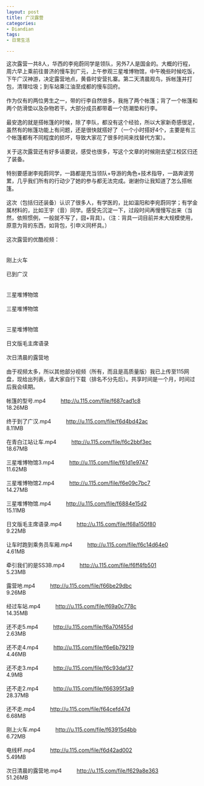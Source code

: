 ```yaml
---
layout: post
title: 广汉露营
categories:
- Diandian
tags:
- 日常生活

---
```

这次露营一共8人，华西的李宛蔚同学是领队，另外7人是国金的。大概的行程，周六早上乘前往普济的慢车到广元，上午参观三星堆博物馆，中午晚些时候吃饭，下午广汉神游，决定露营地点，黄昏时安营扎寨。第二天清晨观鸟，拆帐篷并打包，清理垃圾；到车站乘江油至成都的慢车回府。
<br />
<br />作为仅有的两位男生之一，带的行李自然很多，我拖了两个帐篷；背了一个帐篷和两个防滑垫以及杂物若干。大部分成员都带着一个防潮垫和行李。
<br />
<br />最安逸的就是搭帐篷的时候，除了李队，都没有这个经验，所以大家新奇感很足，虽然有的帐篷功能上有问题，还是很快就搭好了（一个小时搭好4个，主要是有三个帐篷都有不同程度的损坏，导致大家花了很多时间来找替代方案）。
<br />
<br />关于这次露营还有好多话要说，感受也很多，写这个文章的时候刚去望江校区归还了装备。
<br />
<br />特别要感谢李宛蔚同学，一路都是充当领队+导游的角色+技术指导，一路奔波劳累，几乎我们所有的行动少了她的参与都无法完成。谢谢你让我知道了怎么搭帐篷。
<br />
<br />这次（包括归还装备）认识了很多人，有学医的，比如温阳和李宛蔚同学；有学金属材料的，比如王宇（音）同学。感受先沉淀一下，过段时间再慢慢写出来（当然，依照惯例，一般就不写了，囧+背具）。（注：背具一词目前并未大规模使用，原意为背的东西，如背包，引申义同杯具。）
<br />
<br />这次露营的优酷视频：
<br />
<br />
<br />刚上火车
<br />
<br />已到广汉
<br />
<br />
<br />三星堆博物馆
<br />
<br />三星堆博物馆
<br />
<br />
<br />三星堆博物馆
<br />
<br />日文版毛主席语录
<br />
<br />次日清晨的露营地
<br />
<br />由于视频太多，所以其他部分视频（所有，而且是高质量版）我已上传至115网盘，现给出列表，请大家自行下载（排名不分先后）。共享时间是一个月，时间过后我会续期。
<br />
<br />帐篷的型号.mp4&nbsp;&nbsp;&nbsp;&nbsp;&nbsp;&nbsp;&nbsp;&nbsp;&nbsp; http://u.115.com/file/f687cad1c8
<br />18.26MB
<br />
<br />终于到了广汉.mp4 &nbsp; &nbsp; &nbsp; &nbsp;&nbsp; http://u.115.com/file/f6d4bd42ac &nbsp;&nbsp;
<br />8.11MB
<br />
<br />在青白江站让车.mp4 &nbsp; &nbsp; &nbsp; &nbsp;&nbsp; http://u.115.com/file/f6c2bbf3ec &nbsp;&nbsp;
<br />18.67MB &nbsp;&nbsp;&nbsp; &nbsp; &nbsp;&nbsp;&nbsp; &nbsp;&nbsp;&nbsp;&nbsp; &nbsp; &nbsp;&nbsp;&nbsp; &nbsp;&nbsp;&nbsp;&nbsp; &nbsp; &nbsp;&nbsp;&nbsp;
<br />
<br />三星堆博物馆3.mp4 &nbsp; &nbsp; &nbsp; &nbsp;&nbsp; http://u.115.com/file/f61d1e9747 &nbsp;&nbsp;
<br />11.62MB &nbsp;&nbsp;&nbsp; &nbsp; &nbsp;&nbsp;&nbsp; &nbsp;&nbsp;&nbsp;&nbsp; &nbsp; &nbsp;&nbsp;&nbsp; &nbsp;&nbsp;&nbsp;&nbsp; &nbsp; &nbsp;&nbsp;&nbsp;
<br />
<br />三星堆博物馆2.mp4 &nbsp; &nbsp; &nbsp; &nbsp;&nbsp; http://u.115.com/file/f6e09c7bc7 &nbsp;&nbsp;
<br />14.27MB &nbsp;&nbsp;&nbsp; &nbsp; &nbsp;&nbsp;&nbsp; &nbsp;&nbsp;&nbsp;&nbsp; &nbsp; &nbsp;&nbsp;&nbsp; &nbsp;&nbsp;&nbsp;&nbsp; &nbsp; &nbsp;&nbsp;&nbsp;
<br />
<br />三星堆博物馆.mp4 &nbsp; &nbsp; &nbsp; &nbsp;&nbsp; http://u.115.com/file/f6884e15d2 &nbsp;&nbsp;
<br />15.11MB &nbsp;&nbsp;&nbsp; &nbsp; &nbsp;&nbsp;&nbsp; &nbsp;&nbsp;&nbsp;&nbsp; &nbsp; &nbsp;&nbsp;&nbsp; &nbsp;&nbsp;&nbsp;&nbsp; &nbsp; &nbsp;&nbsp;&nbsp;
<br />
<br />日文版毛主席语录.mp4 &nbsp; &nbsp; &nbsp; &nbsp;&nbsp; http://u.115.com/file/f68a150f80 &nbsp;&nbsp;
<br />9.22MB &nbsp;&nbsp;&nbsp; &nbsp; &nbsp;&nbsp;&nbsp; &nbsp;&nbsp;&nbsp;&nbsp; &nbsp; &nbsp;&nbsp;&nbsp; &nbsp;&nbsp;&nbsp;&nbsp; &nbsp; &nbsp;&nbsp;&nbsp;
<br />
<br />让车时跑到乘务员车厢.mp4&nbsp;&nbsp;&nbsp;&nbsp;&nbsp;&nbsp;&nbsp;&nbsp;&nbsp; http://u.115.com/file/f6c14d64e0
<br />4.61MB &nbsp;&nbsp;&nbsp; &nbsp; &nbsp;&nbsp;&nbsp; &nbsp;&nbsp;&nbsp;&nbsp; &nbsp; &nbsp;&nbsp;&nbsp; &nbsp;&nbsp;&nbsp;&nbsp; &nbsp; &nbsp;&nbsp;&nbsp;
<br />
<br />牵引我们的是SS3B.mp4 &nbsp; &nbsp; &nbsp; &nbsp;&nbsp; http://u.115.com/file/f6ff4fb501 &nbsp;&nbsp;
<br />5.23MB &nbsp;&nbsp;&nbsp; &nbsp; &nbsp;&nbsp;&nbsp; &nbsp;&nbsp;&nbsp;&nbsp; &nbsp; &nbsp;&nbsp;&nbsp; &nbsp;&nbsp;&nbsp;&nbsp; &nbsp; &nbsp;&nbsp;&nbsp;
<br />
<br />露营地.mp4&nbsp;&nbsp;&nbsp;&nbsp;&nbsp;&nbsp;&nbsp;&nbsp;&nbsp; http://u.115.com/file/f66be29dbc
<br />9.26MB
<br />
<br />经过车站.mp4 &nbsp; &nbsp; &nbsp; &nbsp;&nbsp; http://u.115.com/file/f69a0c778c &nbsp;&nbsp;
<br />14.35MB &nbsp;&nbsp;&nbsp; &nbsp; &nbsp;&nbsp;&nbsp; &nbsp;&nbsp;&nbsp;&nbsp; &nbsp; &nbsp;&nbsp;&nbsp; &nbsp;&nbsp;&nbsp;&nbsp; &nbsp; &nbsp;&nbsp;&nbsp;
<br />
<br />还不走5.mp4&nbsp;&nbsp;&nbsp;&nbsp;&nbsp;&nbsp;&nbsp;&nbsp;&nbsp; http://u.115.com/file/f6a70f455d
<br />2.63MB &nbsp;&nbsp;&nbsp; &nbsp; &nbsp;&nbsp;&nbsp; &nbsp;&nbsp;&nbsp;&nbsp; &nbsp; &nbsp;&nbsp;&nbsp; &nbsp;&nbsp;&nbsp;&nbsp; &nbsp; &nbsp;&nbsp;&nbsp;
<br />
<br />还不走4.mp4 &nbsp; &nbsp; &nbsp; &nbsp;&nbsp; http://u.115.com/file/f6e6b79219 &nbsp;
<br />4.46MB &nbsp;&nbsp;&nbsp; &nbsp; &nbsp;&nbsp;&nbsp; &nbsp;&nbsp;&nbsp;&nbsp; &nbsp; &nbsp;&nbsp;&nbsp; &nbsp;&nbsp;&nbsp;&nbsp; &nbsp; &nbsp;&nbsp;&nbsp;
<br />
<br />还不走3.mp4 &nbsp; &nbsp; &nbsp; &nbsp;&nbsp; http://u.115.com/file/f6c93daf37 &nbsp;&nbsp;
<br />4.9MB &nbsp;&nbsp;&nbsp; &nbsp; &nbsp;&nbsp;&nbsp; &nbsp;&nbsp;&nbsp;&nbsp; &nbsp; &nbsp;&nbsp;&nbsp; &nbsp;&nbsp;&nbsp;&nbsp; &nbsp; &nbsp;&nbsp;&nbsp;
<br />
<br />还不走2.mp4&nbsp;&nbsp;&nbsp;&nbsp;&nbsp;&nbsp;&nbsp;&nbsp;&nbsp; http://u.115.com/file/f66395f3a9
<br />28.37MB &nbsp;&nbsp;&nbsp; &nbsp; &nbsp;&nbsp;&nbsp; &nbsp;&nbsp;&nbsp;&nbsp; &nbsp; &nbsp;&nbsp;&nbsp; &nbsp;&nbsp;&nbsp;&nbsp; &nbsp; &nbsp;&nbsp;&nbsp;
<br />
<br />还不走.mp4&nbsp;&nbsp;&nbsp;&nbsp;&nbsp;&nbsp;&nbsp;&nbsp;&nbsp; http://u.115.com/file/f64cefd47d
<br />6.68MB &nbsp;&nbsp;&nbsp; &nbsp; &nbsp;&nbsp;&nbsp; &nbsp;&nbsp;&nbsp;&nbsp; &nbsp; &nbsp;&nbsp;&nbsp; &nbsp;&nbsp;&nbsp;&nbsp; &nbsp; &nbsp;&nbsp;&nbsp;
<br />
<br />刚上火车.mp4&nbsp;&nbsp;&nbsp;&nbsp;&nbsp;&nbsp;&nbsp;&nbsp;&nbsp; http://u.115.com/file/f63915d4bb
<br />6.72MB &nbsp;&nbsp;&nbsp; &nbsp; &nbsp;&nbsp;&nbsp; &nbsp;&nbsp;&nbsp;&nbsp; &nbsp; &nbsp;&nbsp;&nbsp; &nbsp;&nbsp;&nbsp;&nbsp; &nbsp; &nbsp;&nbsp;&nbsp;
<br />
<br />电线杆.mp4&nbsp;&nbsp;&nbsp;&nbsp;&nbsp;&nbsp;&nbsp;&nbsp;&nbsp; http://u.115.com/file/f6d42ad002
<br />5.49MB &nbsp;&nbsp;&nbsp; &nbsp; &nbsp;&nbsp;&nbsp; &nbsp;&nbsp;&nbsp;&nbsp; &nbsp; &nbsp;&nbsp;&nbsp; &nbsp;&nbsp;&nbsp;&nbsp; &nbsp; &nbsp;&nbsp;&nbsp;
<br />
<br />次日清晨的露营地.mp4&nbsp;&nbsp;&nbsp;&nbsp;&nbsp;&nbsp;&nbsp;&nbsp;&nbsp; http://u.115.com/file/f629a8e363
<br />51.26MB